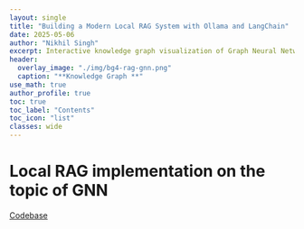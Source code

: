 ```yaml
---
layout: single
title: "Building a Modern Local RAG System with Ollama and LangChain"
date: 2025-05-06
author: "Nikhil Singh"
excerpt: Interactive knowledge graph visualization of Graph Neural Network (GNN) research papers using Retrieval-Augmented Generation (RAG).
header:
  overlay_image: "./img/bg4-rag-gnn.png"
  caption: "**Knowledge Graph **"
use_math: true
author_profile: true
toc: true
toc_label: "Contents"
toc_icon: "list"
classes: wide
---
```


# Local RAG implementation on the topic of GNN

[Codebase](https://github.com/nikhilsingh13/kg-local-rag-gnn)